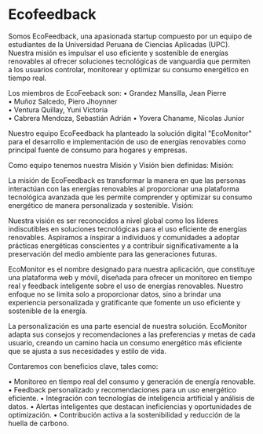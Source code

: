 # Ecofeedback

Somos EcoFeedback, una apasionada startup compuesto por un equipo de estudiantes de la Universidad Peruana de Ciencias Aplicadas (UPC). Nuestra misión es impulsar el uso eficiente y sostenible de energías renovables al ofrecer soluciones tecnológicas de vanguardia que permiten a los usuarios controlar, monitorear y optimizar su consumo energético en tiempo real.

Los miembros de EcoFeeback son:
• Grandez Mansilla, Jean Pierre <br>
• Muñoz Salcedo, Piero Jhoynner <br>
• Ventura Quillay, Yuni Victoria <br>
• Cabrera Mendoza, Sebastián Adrián
• Yovera Chaname, Nicolas Junior 

Nuestro equipo EcoFeedback ha planteado la solución digital "EcoMonitor" para el desarrollo e implementación de uso de energías renovables como principal fuente de consumo para hogares y empresas.

Como equipo tenemos nuestra Misión y Visión bien definidas: 
Misión:

La misión de EcoFeedback es transformar la manera en que las personas interactúan con las energías renovables al proporcionar una plataforma tecnológica avanzada que les permite comprender y optimizar su consumo energético de manera personalizada y sostenible.
Visión:

Nuestra visión es ser reconocidos a nivel global como los líderes indiscutibles en soluciones tecnológicas para el uso eficiente de energías renovables. Aspiramos a inspirar a individuos y comunidades a adoptar prácticas energéticas conscientes y a contribuir significativamente a la preservación del medio ambiente para las generaciones futuras.


EcoMonitor es el nombre designado para nuestra aplicación, que constituye una plataforma web y móvil, diseñada para ofrecer un monitoreo en tiempo real y feedback inteligente sobre el uso de energías renovables. Nuestro enfoque no se limita solo a proporcionar datos, sino a brindar una experiencia personalizada y gratificante que fomente un uso eficiente y sostenible de la energía.

La personalización es una parte esencial de nuestra solución. EcoMonitor adapta sus consejos y recomendaciones a las preferencias y metas de cada usuario, creando un camino hacia un consumo energético más eficiente que se ajusta a sus necesidades y estilo de vida.

Contaremos con beneficios clave, tales como:

•	Monitoreo en tiempo real del consumo y generación de energía renovable.
•	Feedback personalizado y recomendaciones para un uso energético eficiente.
•	Integración con tecnologías de inteligencia artificial y análisis de datos.
•	Alertas inteligentes que destacan ineficiencias y oportunidades de optimización.
•	Contribución activa a la sostenibilidad y reducción de la huella de carbono.


